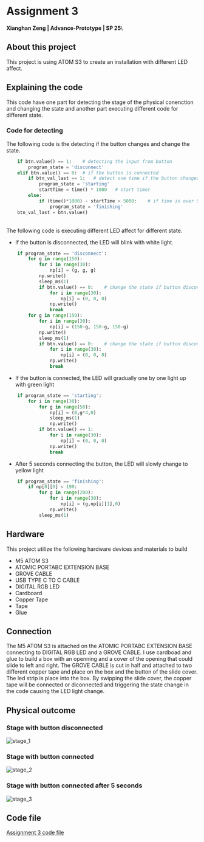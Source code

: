 # Assignment 3
**Xianghan Zeng | Advance-Prototype | SP 25**\
## About this project
This project is using ATOM S3 to create an installation with different LED affect.
## Explaining the code
This code have one part for detecting the stage of the physical conenction and changing the state and another part executing different code for different state.
### Code for detecting
The following code is the detecting if the button changes and change the state.
``` Python  
    if btn.value() == 1:    # detecting the input from button
        program_state = 'disconnect'
    elif btn.value() == 0:  # if the button is connected
        if btn_val_last == 1:   # detect one time if the button changes 
            program_state = 'starting'
            startTime = time() * 1000   # start timer
        else:
            if (time()*1000) - startTime > 5000:    # if time is over 5 second
                program_state = 'finishing'
    btn_val_last = btn.value()
```
\
The following code is executing different LED affect for different state.
* If the button is disconnected, the LED will blink with white light.
``` Python  
    if program_state == 'disconnect':
        for g in range(150):
            for i in range(30):
                np[i] = (g, g, g)
            np.write()
            sleep_ms(1)
            if btn.value() == 0:    # change the state if button disconnected
                for i in range(30):
                    np[i] = (0, 0, 0)
                np.write()
                break
        for g in range(150):
            for i in range(30):
                np[i] = (150-g, 150-g, 150-g)
            np.write()
            sleep_ms(1)
            if btn.value() == 0:    # change the state if button disconnected
                for i in range(30):
                    np[i] = (0, 0, 0)
                np.write()
                break
```
* If the button is connected, the LED will gradually one by one light up with green light
``` Python
    if program_state == 'starting':
        for i in range(30):
            for g in range(50):
                np[i] = (0,g*4,0)
                sleep_ms(1)
                np.write()
            if btn.value() == 1:
                for i in range(30):
                    np[i] = (0, 0, 0)
                np.write()
                break
```
* After 5 seconds connecting the button, the LED will slowly change to yellow light
``` Python
    if program_state == 'finishing':
        if np[0][0] < 190:
            for g in range(200):
                for i in range(30):
                    np[i] = (g,np[i][1],0)
                np.write()
            sleep_ms(1)
```
## Hardware
This project utilize the following hardware devices and materials to build
* M5 ATOM S3
* ATOMIC PORTABC EXTENSION BASE
* GROVE CABLE
* USB TYPE C TO C CABLE
* DIGITAL RGB LED
* Cardboard
* Copper Tape
* Tape
* Glue

## Connection
The M5 ATOM S3 is attached on the ATOMIC PORTABC EXTENSION BASE connecting to DIGITAL RGB LED and a GROVE CABLE. I use cardboad and glue to build a box with an openning and a cover of the opening that could slide to left and right. The GROVE CABLE is cut in half and attached to two different copper tape and place on the box and the button of the slide cover. The led strip is place into the box. By swipping the slide cover, the copper tape will be connected or diconnected and triggering the state change in the code causing the LED light change.

## Physical outcome
### Stage with button disconnected
![stage_1](image_1.jpg)
### Stage with button connected
![stage_2](image_2.jpg)
### Stage with button connected after 5 seconds
![stage_3](image_3.jpg)

## Code file
[Assignment 3 code file](assignment_3.py)
